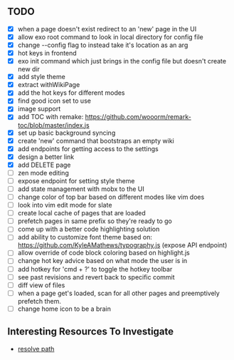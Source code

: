 ## TODO

- [x] when a page doesn't exist redirect to an 'new' page in the UI
- [x] allow exo root command to look in local directory for config file
- [x] change --config flag to instead take it's location as an arg
- [x] hot keys in frontend
- [x] exo init command which just brings in the config file but doesn't create new dir
- [x] add style theme
- [x] extract withWikiPage
- [x] add the hot keys for different modes
- [x] find good icon set to use
- [x] image support
- [x] add TOC with remake: https://github.com/wooorm/remark-toc/blob/master/index.js
- [x] set up basic background syncing 
- [x] create 'new' command that bootstraps an empty wiki
- [x] add endpoints for getting access to the settings
- [x] design a better link 
- [x] add DELETE page 
- [ ] zen mode editing
- [ ] expose endpoint for setting style theme
- [ ] add state management with mobx to the UI
- [ ] change color of top bar based on different modes like vim does
- [ ] look into vim edit mode for slate
- [ ] create local cache of pages that are loaded 
- [ ] prefetch pages in same prefix so they're ready to go
- [ ] come up with a better code highlighting solution
- [ ] add ability to customize font theme based on: https://github.com/KyleAMathews/typography.js (expose API endpoint)
- [ ] allow override of code block coloring based on highlight.js
- [ ] change hot key advice based on what mode the user is in
- [ ] add hotkey for 'cmd + ?' to toggle the hotkey toolbar
- [ ] see past revisions and revert back to specific commit
- [ ] diff view of files
- [ ] when a page get's loaded, scan for all other pages and preemptively prefetch them.
- [ ] change home icon to be a brain
 
## Interesting Resources To Investigate
* [resolve path](https://github.com/mjackson/resolve-pathname)
